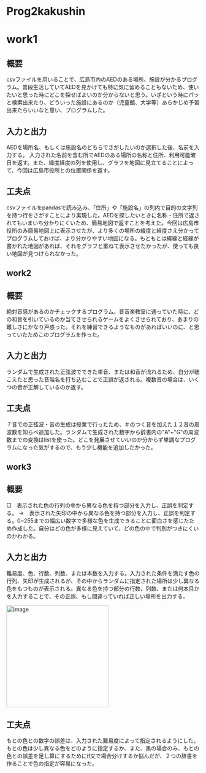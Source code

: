 # Prog2kakushin
# work1
## 概要
csvファイルを用いることで、広島市内のAEDのある場所、施設が分かるプログラム。普段生活していてAEDを見かけても特に気に留めることもないため、使いたいと思った時にどこを探せばよいのか分からないと思う。いざという時にパッと検索出来たり、どういった施設にあるのか（児童館、大学等）あらかじめ予習出来たらいいなと思い、プログラムした。
## 入力と出力
AEDを場所名、もしくは施設名のどちらでさがしたいのか選択した後、名前を入力する。
入力された名前を含む所でAEDのある場所の名称と住所、利用可能曜日を返す。また、緯度経度の列を使用し、グラフを地図に見立てることによって、今回は広島市役所との位置関係を返す。



## 工夫点
csvファイルをpandasで読み込み、「住所」や「施設名」の列内で目的の文字列を持つ行をさがすことにより実現した。AEDを探したいときに名称・住所で返されてもいまいち分かりにくいため、簡易地図で返すことを考えた。今回は広島市役所のみ簡易地図上に表示させたが、より多くの場所の緯度と経度さえ分かってプログラムしておけば、より分かりやすい地図になる。もともとは緯線と経線が書かれた地図があれば、それをグラフと重ねて表示させたかったが、使っても良い地図が見つけられなかった。

## work2
## 概要
絶対音感があるのかチェックするプログラム。昔音楽教室に通っていた時に、どの和音を引いているのか当てさせられるゲームをよくさせられており、あまりの難しさにかなり戸惑った。それを練習できるようなものがあればいいのに、と思っていたためこのプログラムを作った。
## 入力と出力
ランダムで生成された正弦波でできた単音、または和音が流れるため、自分が聴こえたと思った音階名を打ち込むことで正誤が返される。複数音の場合は、いくつの音が正解しているのか返す。
## 工夫点
７音での正弦波・音の生成は授業で行ったため、＃のつく音を加えた１２音の周波数を知らべ追加した。ランダムで生成された数字から辞書内の"A"~"G"の周波数までの変換はlistを使った。どこを発展させていいのか分からず単調なプログラムになった気がするので、もう少し機能を追加したかった。

## work3
## 概要
□　表示された色の行列の中から異なる色を持つ部分を入力し、正誤を判定する。
→　表示された矢印の中から異なる色を持つ部分を入力し、正誤を判定する。0~255までの幅広い数字で多様な色を生成できることに面白さを感じたため作成した。自分はどの色が多様に見えていて、どの色の中で判別がつきにくいのかわかる。
## 入力と出力
難易度、色、行数、列数、または本数を入力する。入力された条件を満たす色の行列、矢印が生成されるが、その中からランダムに指定された場所は少し異なる色をもつものが表示される。異なる色を持つ部分の行数、列数、または何本目かを入力することで、その正誤、もし間違っていれば正しい場所を出力する。


<img width="266" alt="image" src="https://github.com/Inamurakonoha/Prog2kakushin/assets/153721527/12dc7cc5-169f-4583-bcbd-e0f8eac155a0">

## 工夫点
もとの色との数字の誤差は、入力された難易度によって指定されるようにした。もとの色は少し異なる色をどのように指定するか、また、黒の場合のみ、もとの色との誤差を足し算にするためにif文で場合分けするか悩んだが、２つの辞書を作ることで色の指定が容易になった。

